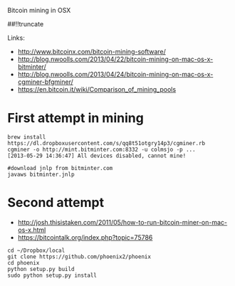 Bitcoin mining in OSX

[meta:author]: <> (Jonas Colmsjo)
[meta:title]: <> (Bitcoin mining in OSX)
[meta:date]: <> (2013-05-28)
[meta:nested:key]: <> (Metadata value)

##!!truncate


Links:

 * http://www.bitcoinx.com/bitcoin-mining-software/
 * http://blog.nwoolls.com/2013/04/22/bitcoin-mining-on-mac-os-x-bitminter/
 * http://blog.nwoolls.com/2013/04/24/bitcoin-mining-on-mac-os-x-cgminer-bfgminer/
 * https://en.bitcoin.it/wiki/Comparison_of_mining_pools


 # First attempt in mining


 ```
 brew install https://dl.dropboxusercontent.com/s/qq8t51otgry14p3/cgminer.rb
 cgminer -o http://mint.bitminter.com:8332 -u colmsjo -p ...
[2013-05-29 14:36:47] All devices disabled, cannot mine!    
 ```

```
#download jnlp from bitminter.com
javaws bitminter.jnlp 

```


# Second attempt


 * http://josh.thisistaken.com/2011/05/how-to-run-bitcoin-miner-on-mac-os-x.html
 * https://bitcointalk.org/index.php?topic=75786


```
cd ~/Dropbox/local
git clone https://github.com/phoenix2/phoenix
cd phoenix
python setup.py build
sudo python setup.py install
```
